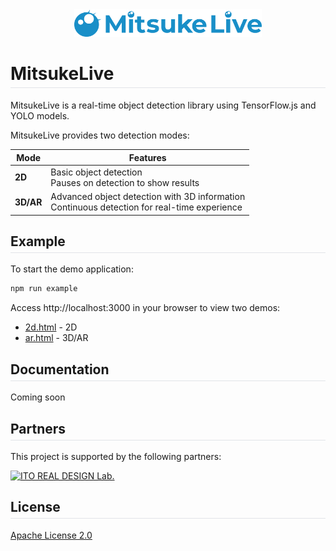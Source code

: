 <div align="center">
  <img src="assets/LOGO.png" alt="MitsukeLive Logo" width="300">
</div>

<h1>MitsukeLive<hr style="border: none; height: 1px; background-color: #e1e4e8; margin: 5px 0 0 0;"></h1>

MitsukeLive is a real-time object detection library using TensorFlow.js and YOLO models.

MitsukeLive provides two detection modes:

| Mode      | Features                                                                                       |
| --------- | ---------------------------------------------------------------------------------------------- |
| **2D**    | Basic object detection<br>Pauses on detection to show results                                  |
| **3D/AR** | Advanced object detection with 3D information<br>Continuous detection for real-time experience |

<h2>Example<hr style="border: none; height: 1px; background-color: #e1e4e8; margin: 5px 0 0 0;"></h2>

To start the demo application:

```bash
npm run example
```

Access http://localhost:3000 in your browser to view two demos:

- [2d.html](http://localhost:3000/2d.html) - 2D
- [ar.html](http://localhost:3000/ar.html) - 3D/AR

<h2>Documentation<hr style="border: none; height: 1px; background-color: #e1e4e8; margin: 5px 0 0 0;"></h2>

Coming soon

<h2>Partners<hr style="border: none; height: 1px; background-color: #e1e4e8; margin: 5px 0 0 0;"></h2>

This project is supported by the following partners:

<a href="https://irdl.jp/">
  <img src="https://irdl.jp/img/irdl/logo.webp" alt="ITO REAL DESIGN Lab." width="300">
</a>

<h2>License<hr style="border: none; height: 1px; background-color: #e1e4e8; margin: 5px 0 0 0;"></h2>

[Apache License 2.0](LICENSE)
